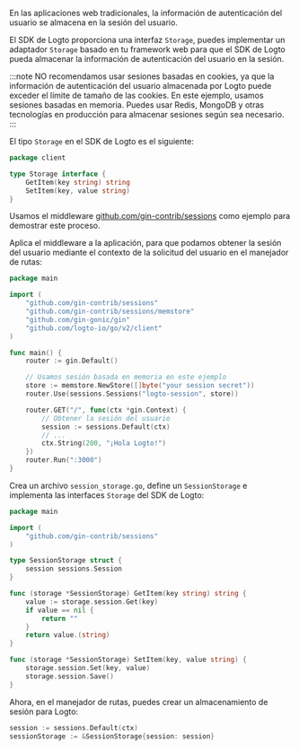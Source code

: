 En las aplicaciones web tradicionales, la información de autenticación del usuario se almacena en la sesión del usuario.

El SDK de Logto proporciona una interfaz `Storage`, puedes implementar un adaptador `Storage` basado en tu framework web para que el SDK de Logto pueda almacenar la información de autenticación del usuario en la sesión.

:::note
NO recomendamos usar sesiones basadas en cookies, ya que la información de autenticación del usuario almacenada por Logto puede exceder el límite de tamaño de las cookies.
En este ejemplo, usamos sesiones basadas en memoria. Puedes usar Redis, MongoDB y otras tecnologías en producción para almacenar sesiones según sea necesario.
:::

El tipo `Storage` en el SDK de Logto es el siguiente:

```go title="storage.go"
package client

type Storage interface {
	GetItem(key string) string
	SetItem(key, value string)
}
```

Usamos el middleware [github.com/gin-contrib/sessions](https://github.com/gin-contrib/sessions) como ejemplo para demostrar este proceso.

Aplica el middleware a la aplicación, para que podamos obtener la sesión del usuario mediante el contexto de la solicitud del usuario en el manejador de rutas:

```go title="main.go"
package main

import (
	"github.com/gin-contrib/sessions"
	"github.com/gin-contrib/sessions/memstore"
	"github.com/gin-gonic/gin"
	"github.com/logto-io/go/v2/client"
)

func main() {
	router := gin.Default()

	// Usamos sesión basada en memoria en este ejemplo
	store := memstore.NewStore([]byte("your session secret"))
	router.Use(sessions.Sessions("logto-session", store))

	router.GET("/", func(ctx *gin.Context) {
		// Obtener la sesión del usuario
		session := sessions.Default(ctx)
		// ...
		ctx.String(200, "¡Hola Logto!")
	})
	router.Run(":3000")
}
```

Crea un archivo `session_storage.go`, define un `SessionStorage` e implementa las interfaces `Storage` del SDK de Logto:

```go title="session_storage.go"
package main

import (
	"github.com/gin-contrib/sessions"
)

type SessionStorage struct {
	session sessions.Session
}

func (storage *SessionStorage) GetItem(key string) string {
	value := storage.session.Get(key)
	if value == nil {
		return ""
	}
	return value.(string)
}

func (storage *SessionStorage) SetItem(key, value string) {
	storage.session.Set(key, value)
	storage.session.Save()
}
```

Ahora, en el manejador de rutas, puedes crear un almacenamiento de sesión para Logto:

```go
session := sessions.Default(ctx)
sessionStorage := &SessionStorage{session: session}
```
